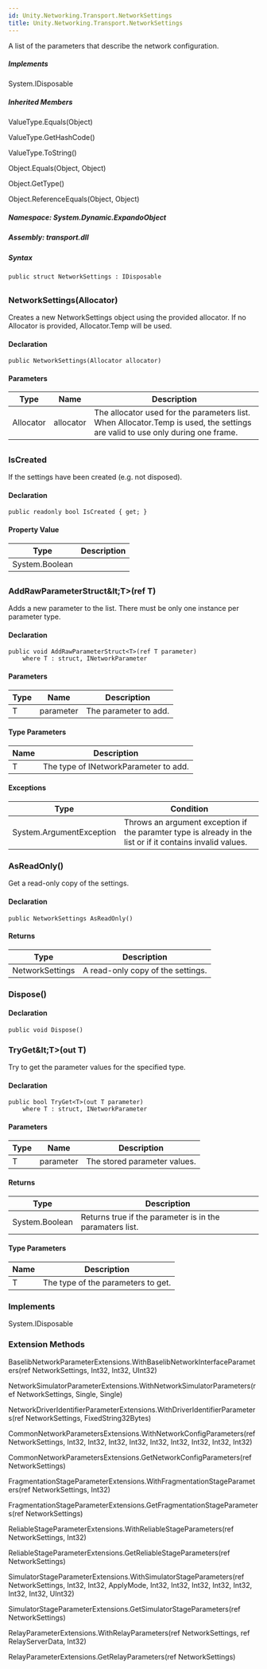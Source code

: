 ```yaml
---  
id: Unity.Networking.Transport.NetworkSettings  
title: Unity.Networking.Transport.NetworkSettings  
---
```


<div class="markdown level0 summary">

A list of the parameters that describe the network configuration.

</div>

<div class="markdown level0 conceptual">

</div>

<div classs="implements">

##### Implements

<div>

System.IDisposable

</div>

</div>

<div class="inheritedMembers">

##### Inherited Members

<div>

ValueType.Equals(Object)

</div>

<div>

ValueType.GetHashCode()

</div>

<div>

ValueType.ToString()

</div>

<div>

Object.Equals(Object, Object)

</div>

<div>

Object.GetType()

</div>

<div>

Object.ReferenceEquals(Object, Object)

</div>

</div>

##### **Namespace**: System.Dynamic.ExpandoObject

##### **Assembly**: transport.dll

##### Syntax

``` lang-csharp
public struct NetworkSettings : IDisposable
```

## 

### NetworkSettings(Allocator)

<div class="markdown level1 summary">

Creates a new NetworkSettings object using the provided allocator. If no
Allocator is provided, Allocator.Temp will be used.

</div>

<div class="markdown level1 conceptual">

</div>

#### Declaration

``` lang-csharp
public NetworkSettings(Allocator allocator)
```

#### Parameters

| Type      | Name      | Description                                                                                                                   |
|-----------|-----------|-------------------------------------------------------------------------------------------------------------------------------|
| Allocator | allocator | The allocator used for the parameters list. When Allocator.Temp is used, the settings are valid to use only during one frame. |

## 

### IsCreated

<div class="markdown level1 summary">

If the settings have been created (e.g. not disposed).

</div>

<div class="markdown level1 conceptual">

</div>

#### Declaration

``` lang-csharp
public readonly bool IsCreated { get; }
```

#### Property Value

| Type           | Description |
|----------------|-------------|
| System.Boolean |             |

## 

### AddRawParameterStruct\&lt;T&gt;(ref T)

<div class="markdown level1 summary">

Adds a new parameter to the list. There must be only one instance per
parameter type.

</div>

<div class="markdown level1 conceptual">

</div>

#### Declaration

``` lang-csharp
public void AddRawParameterStruct<T>(ref T parameter)
    where T : struct, INetworkParameter
```

#### Parameters

| Type | Name      | Description           |
|------|-----------|-----------------------|
| T    | parameter | The parameter to add. |

#### Type Parameters

| Name | Description                           |
|------|---------------------------------------|
| T    | The type of INetworkParameter to add. |

#### Exceptions

| Type                     | Condition                                                                                                  |
|--------------------------|------------------------------------------------------------------------------------------------------------|
| System.ArgumentException | Throws an argument exception if the paramter type is already in the list or if it contains invalid values. |

### AsReadOnly()

<div class="markdown level1 summary">

Get a read-only copy of the settings.

</div>

<div class="markdown level1 conceptual">

</div>

#### Declaration

``` lang-csharp
public NetworkSettings AsReadOnly()
```

#### Returns

| Type            | Description                       |
|-----------------|-----------------------------------|
| NetworkSettings | A read-only copy of the settings. |

### Dispose()

<div class="markdown level1 summary">

</div>

<div class="markdown level1 conceptual">

</div>

#### Declaration

``` lang-csharp
public void Dispose()
```

### TryGet\&lt;T&gt;(out T)

<div class="markdown level1 summary">

Try to get the parameter values for the specified type.

</div>

<div class="markdown level1 conceptual">

</div>

#### Declaration

``` lang-csharp
public bool TryGet<T>(out T parameter)
    where T : struct, INetworkParameter
```

#### Parameters

| Type | Name      | Description                  |
|------|-----------|------------------------------|
| T    | parameter | The stored parameter values. |

#### Returns

| Type           | Description                                              |
|----------------|----------------------------------------------------------|
| System.Boolean | Returns true if the parameter is in the paramaters list. |

#### Type Parameters

| Name | Description                        |
|------|------------------------------------|
| T    | The type of the parameters to get. |

### Implements

<div>

System.IDisposable

</div>

### Extension Methods

<div>

BaselibNetworkParameterExtensions.WithBaselibNetworkInterfaceParameters(ref
NetworkSettings, Int32, Int32, UInt32)

</div>

<div>

NetworkSimulatorParameterExtensions.WithNetworkSimulatorParameters(ref
NetworkSettings, Single, Single)

</div>

<div>

NetworkDriverIdentifierParameterExtensions.WithDriverIdentifierParameters(ref
NetworkSettings, FixedString32Bytes)

</div>

<div>

CommonNetworkParametersExtensions.WithNetworkConfigParameters(ref
NetworkSettings, Int32, Int32, Int32, Int32, Int32, Int32, Int32, Int32,
Int32)

</div>

<div>

CommonNetworkParametersExtensions.GetNetworkConfigParameters(ref
NetworkSettings)

</div>

<div>

FragmentationStageParameterExtensions.WithFragmentationStageParameters(ref
NetworkSettings, Int32)

</div>

<div>

FragmentationStageParameterExtensions.GetFragmentationStageParameters(ref
NetworkSettings)

</div>

<div>

ReliableStageParameterExtensions.WithReliableStageParameters(ref
NetworkSettings, Int32)

</div>

<div>

ReliableStageParameterExtensions.GetReliableStageParameters(ref
NetworkSettings)

</div>

<div>

SimulatorStageParameterExtensions.WithSimulatorStageParameters(ref
NetworkSettings, Int32, Int32, ApplyMode, Int32, Int32, Int32, Int32,
Int32, Int32, Int32, UInt32)

</div>

<div>

SimulatorStageParameterExtensions.GetSimulatorStageParameters(ref
NetworkSettings)

</div>

<div>

RelayParameterExtensions.WithRelayParameters(ref NetworkSettings, ref
RelayServerData, Int32)

</div>

<div>

RelayParameterExtensions.GetRelayParameters(ref NetworkSettings)

</div>
